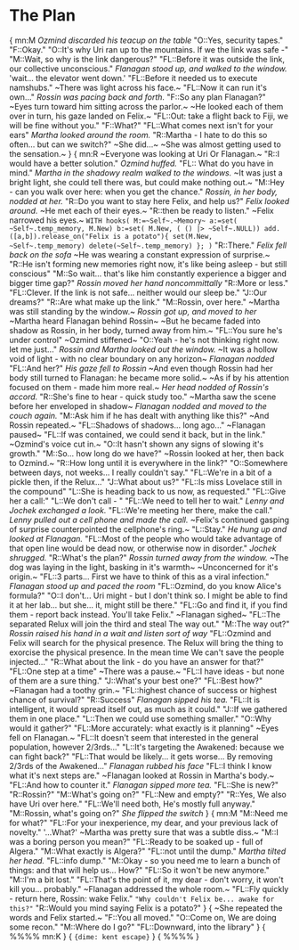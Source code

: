 # The Plan
{
mn:M
*Ozmind discarded his teacup on the table*
"O::Yes, security tapes."
"F::Okay."
"O::It's why Uri ran up to the mountains. If we the link was safe -"
"M::Wait, so why is the link dangerous?"
"FL::Before it was outside the link, our collective unconscious."
*Flanagan stood up, and walked to the window.*
'wait... the elevator went down.'
"FL::Before it needed us to execute namshubs."
~There was light across his face.~
"FL::Now it can run it's own..."
*Rossin was pacing back and forth.*
"F::So any plan Flanagan?"
~Eyes turn toward him sitting across the parlor.~
~He looked each of them over in turn, his gaze landed on Felix.~
"FL::Out: take a flight back to Fiji, we will be fine without you."
"F::What?"
"FL::What comes next isn't for your ears"
*Martha looked around the room.*
"R::Martha - I hate to do this so often... but can we switch?"
~She did...~
~She was almost getting used to the sensation.~
}
{
mn:R
~Everyone was looking at Uri Or Flanagan.~
"R::I would have a better solution."
*Ozmind huffed.*
"FL:: What do you have in mind."
*Martha in the shadowy realm walked to the windows.*
~It was just a bright light, she could tell there was, but could make nothing out.~
"M::Hey - can you walk over here: when you get the chance."
*Rossin, in her body, nodded at her.*
"R::Do you want to stay here Felix, and help us?"
*Felix looked around.*
~He met each of their eyes.~
"R::then be ready to listen."
~Felix narrowed his eyes.~
`
WITH hooks(
    M:=~Self~.~Memory~
    a:=set( ~Self~.temp_memory, M.New)
    b:=set( M.New, ( () |> ~Self~.NULL))
    add.([a,b]).release_on("Felix is a potato"){
        set(M.New, ~Self~.temp_memory)
        delete(~Self~.temp_memory)
    };
)
`
"R::There."
*Felix fell back on the sofa*
~He was wearing a constant expression of surprise.~
"R::He isn't forming new memories right now, it's like being asleep - but still conscious"
"M::So wait... that's like him constantly experience a bigger and bigger time gap?"
*Rossin moved her hand noncommittally*
"R::More or less."
"FL::Clever. If the link is not safe... neither would our sleep be."
"J::Our dreams?"
"R::Are what make up the link."
"M::Rossin, over here."
~Martha was still standing by the window.~
*Rossin got up, and moved to her*
~Martha heard Flanagan behind Rossin~
~But he became faded into shadow as Rossin, in her body, turned away from him.~
"FL::You sure he's under control"
~Ozmind stiffened~
"O::Yeah - he's not thinking right now. let me just..."
*Rossin and Martha looked out the window.*
~It was a hollow void of light - with no clear boundary on any horizon~
*Flanagan nodded*
"FL::And her?"
*His gaze fell to Rossin*
~And even though Rossin had her body still turned to Flanagan: he became more solid.~
~As if by his attention focused on them - made him more real.~
*Her head nodded of Rossin's accord.*
"R::She's fine to hear - quick study too."
~Martha saw the scene before her enveloped in shadow~
*Flanagan nodded and moved to the couch again.*
"M::Ask him if he has dealt with anything like this?"
~And Rossin repeated.~
"FL::Shadows of shadows... 
long ago..."
~Flanagan paused~
"FL::If was contained, we could send it back, but in the link."
~Ozmind's voice cut in.~
"O::It hasn't shown any signs of slowing it's growth."
"M::So... how long do we have?"
~Rossin looked at her, then back to Ozmind.~
"R::How long until it is everywhere in the link?"
"O::Somewhere between days, not weeks... I really couldn't say."
"FL::We're in a bit of a pickle then, if the Relux..."
"J::What about us?"
"FL::Is miss Lovelace still in the compound"
"L::She is heading back to us now, as requested."
"FL::Give her a call:"
"L::We don't call - "
"FL::We need to tell her to wait."
*Lenny and Jochek exchanged a look.*
"FL::We're meeting her there, make the call."
*Lenny pulled out a cell phone and made the call.*
~Felix's continued gasping of surprise counterpointed the cellphone's ring.~
"L::Stay."
*He hung up and looked at Flanagan.*
"FL::Most of the people who would take advantage of that open line would be dead now, or otherwise now in disorder."
*Jochek shrugged.*
"R::What's the plan?"
*Rossin turned away from the window.*
~The dog was laying in the light, basking in it's warmth~
~Unconcerned for it's origin.~
"FL::3 parts... 
First we have to think of this as a viral infection."
*Flanagan stood up and paced the room*
"FL::Ozmind, do you know Alice's formula?"
"O::I don't... Uri might - but I don't think so. 
I might be able to find it at her lab... 
but she... it, might still be there."
"FL::Go and find it, if you find them - report back instead. You'll take Felix."
~Flanagan sighed~
"FL::The separated Relux will join the third and steal The way out."
"M::The way out?"
*Rossin raised his hand in a wait and listen sort of way*
"FL::Ozmind and Felix will search for the physical presence.
The Relux will bring the thing to exorcise the physical presence.
In the mean time We can't save the people injected..."
"R::What about the link - do you have an answer for that?"
"FL::One step at a time"
~There was a pause.~
"FL::I have ideas - but none of them are a sure thing."
"J::What's your best one?"
"FL::Best how?"
~Flanagan had a toothy grin.~
"FL::highest chance of success or highest chance of survival?"
"R::Success"
*Flanagan sipped his tea.*
"FL::It is intelligent, it would spread itself out, as much as it could."
"J::If we gathered them in one place."
"L::Then we could use something smaller."
"O::Why would it gather?"
"FL::More accurately: what exactly is it planning"
~Eyes fell on Flanagan.~
"FL::It doesn't seem that interested in the general population, however 2/3rds..."
"L::It's targeting the Awakened: because we can fight back?"
"FL::That would be likely... 
it gets worse...
By removing 2/3rds of the Awakened..."
*Flanagan rubbed his face*
"FL::I think I know what it's next steps are."
~Flanagan looked at Rossin in Martha's body.~
"FL::And how to counter it."
*Flanagan sipped more tea.*
"FL::She is new?"
"R::Rossin?"
"M::What's going on?"
"FL::New and empty?"
"R::Yes, We also have Uri over here."
"FL::We'll need both, He's mostly full anyway."
"M::Rossin, what's going on?"
*She flipped the switch*
}
{
mn:M
"M::Need me for what?"
"FL::For your inexperience, my dear, and your previous lack of novelty."
'...What?'
~Martha was pretty sure that was a subtle diss.~
"M::I was a boring person you mean?"
"FL::Ready to be soaked up - full of Algera."
"M::What exactly is Algera?"
"FL::not until the dump."
*Martha tilted her head.*
"FL::info dump."
"M::Okay - so you need me to learn a bunch of things: and that will help us... 
How?"
"FL::So it won't be new anymore."
"M::I'm a bit lost."
"FL::That's the point of it, my dear - don't worry, it won't kill you...
probably."
~Flanagan addressed the whole room.~
"FL::Fly quickly - return here, Rossin: wake Felix."
`"Why couldn't Felix be... awake for this?"`
"R::Would you mind saying Felix is a potato?"
}
{
~She repeated the words and Felix started.~
"F::You all moved."
"O::Come on, We are doing some recon."
"M::Where do I go?"
"FL::Downward, into the library"
}
{
%%%%
mn:K
}
{
`{dime: kent escape}`
}
{
%%%%
}